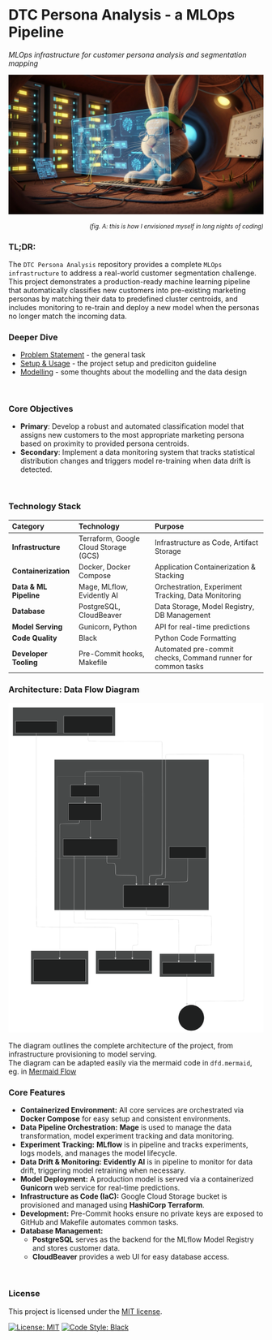 # DTC Persona Analysis - a MLOps Pipeline
*MLOps infrastructure for customer persona analysis and segmentation mapping*

<!-- This project is a complete MLOps pipeline for creating customer personas for a Direct-to-Consumer (DTC) business. It uses a K-Means clustering model to segment customers based on their data. The entire environment is containerized with Docker Compose and uses modern MLOps tools for orchestration, experiment tracking, and data monitoring.-->

![Codehase](./images/bunny2.png)
<p align="right" style="font-size:smaller;">
  <i>(fig. A: this is how I envisioned myself in long nights of coding)</i>
</p>

### **TL;DR:**  
The `DTC Persona Analysis` repository provides a complete `MLOps infrastructure` to address a real-world customer segmentation challenge. This project demonstrates a production-ready machine learning pipeline that automatically classifies new customers into pre-existing marketing personas by matching their data to predefined cluster centroids, and includes monitoring to re-train and deploy a new model when the personas no longer match the incoming data.
<br>  

### Deeper Dive
* [Problem Statement](problem_statement.md) - the general task   
* [Setup & Usage](setup.md) - the project setup and prediciton guideline  
* [Modelling](01_model/modelling_thoughts.md) - some thoughts about the modelling and the data design
<br>  


### Core Objectives
- **Primary**: Develop a robust and automated classification model that assigns new customers to the most appropriate marketing persona based on proximity to provided persona centroids.
- **Secondary**: Implement a data monitoring system that tracks statistical distribution changes and triggers model re-training when data drift is detected.
<br>  

### Technology Stack

| Category | Technology | Purpose |
| :--- | :--- | :--- |
| **Infrastructure** | Terraform, Google Cloud Storage (GCS) | Infrastructure as Code, Artifact Storage |
| **Containerization** | Docker, Docker Compose | Application Containerization & Stacking|
| **Data & ML Pipeline**| Mage, MLflow, Evidently AI | Orchestration, Experiment Tracking, Data Monitoring |
| **Database** | PostgreSQL, CloudBeaver | Data Storage, Model Registry, DB Management |
| **Model Serving** | Gunicorn, Python | API for real-time predictions |
| **Code Quality** | Black | Python Code Formatting |
| **Developer Tooling** | Pre-Commit hooks, Makefile | Automated pre-commit checks, Command runner for common tasks |  


### Architecture: Data Flow Diagram  
![Data Flow Diagram](./images/dfd.svg)

The diagram outlines the complete architecture of the project, from infrastructure provisioning to model serving.  
The diagram can be adapted easily via the mermaid code in `dfd.mermaid`, eg. in [Mermaid Flow](https://www.mermaidflow.app/editor)


### Core Features
*   **Containerized Environment:** All core services are orchestrated via **Docker Compose** for easy setup and consistent environments.
*   **Data Pipeline Orchestration:** **Mage** is used to manage the data transformation, model experiment tracking and data monitoring.
*   **Experiment Tracking:** **MLflow** is in pipeline and tracks experiments, logs models, and manages the model lifecycle.
*   **Data Drift & Monitoring:** **Evidently AI** is in pipeline to monitor for data drift, triggering model retraining when necessary.
*   **Model Deployment:** A production model is served via a containerized **Gunicorn** web service for real-time predictions.
*   **Infrastructure as Code (IaC):** Google Cloud Storage bucket is provisioned and managed using **HashiCorp Terraform**.
*   **Development:** Pre-Commit hooks ensure no private keys are exposed to GitHub and Makefile automates common tasks.  
*   **Database Management:**  
    - **PostgreSQL** serves as the backend for the MLflow Model Registry and stores customer data.  
    - **CloudBeaver** provides a web UI for easy database access.
<br>  

### License
This project is licensed under the [MIT license](https://opensource.org/licenses/MIT).  

[![License: MIT](https://img.shields.io/badge/License-MIT-yellow.svg)](https://opensource.org/licenses/MIT)
[![Code Style: Black](https://img.shields.io/badge/code%20style-black-000000.svg)](https://github.com/psf/black)